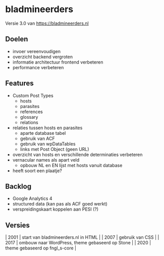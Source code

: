 # bladmineerders

Versie 3.0 van https://bladmineerders.nl

## Doelen

-   invoer vereenvoudigen
-   overzicht backend vergroten
-   informatie architectuur frontend verbeteren
-   performance verbeteren

## Features

-   Custom Post Types
    -   hosts
    -   parasites
    -   references
    -   glossary
    -   relations
-   relaties tussen hosts en parasites
    -   aparte database tabel
    -   gebruik van ACF
    -   gebruik van wpDataTables
    -   links met Post Object (geen URL)
-   overzicht van hosts en verschillende determinaties verbeteren
-   vernacular names als apart veld
    -   opbouw NL en EN lijst met hosts vanuit database
-   heeft soort een plaatje?

## Backlog

-   Google Analytics 4
-   structured data (kan pas als ACF goed werkt)
-   verspreidingskaart koppelen aan PESI (?)

## Versies

| 2001 | start van bladmineerders.nl in HTML |
| 2007 | gebruik van CSS |
| 2017 | ombouw naar WordPress, theme gebaseerd op Stone |
| 2020 | theme gebaseerd op fngl_s-core |
